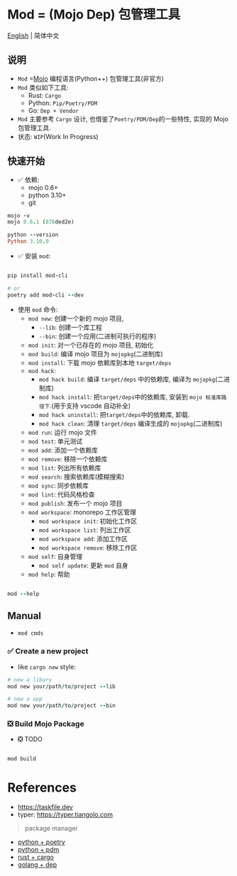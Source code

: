 # Mod = (Mojo Dep) 包管理工具

[English](README.md) | 简体中文

## 说明

- `Mod` =[Mojo](https://docs.modular.com/mojo/) 编程语言(Python++) 包管理工具(非官方)
- `Mod` 类似如下工具:
    - Rust: `Cargo`
    - Python: `Pip/Poetry/PDM`
    - Go: `Dep + Vendor`
- `Mod` 主要参考 `Cargo` 设计, 也借鉴了`Poetry/PDM/Dep`的一些特性, 实现的 Mojo 包管理工具.
- 状态: `WIP`(Work In Progress)

## 快速开始

- ✅ 依赖:
    - mojo 0.6+
    - python 3.10+
    - git

```ruby
mojo -v            
mojo 0.6.1 (876ded2e)

python --version                                                                                                                                          07:27:03
Python 3.10.9

```

- ✅ 安装 `mod`:

```ruby

pip install mod-cli

# or
poetry add mod-cli --dev

```

- 使用 `mod` 命令:
    - `mod new`: 创建一个新的 mojo 项目,
        - `--lib`: 创建一个库工程
        - `--bin`: 创建一个应用(二进制可执行的程序)
    - `mod init`: 对一个已存在的 mojo 项目, 初始化
    - `mod build`: 编译 mojo 项目为 `mojopkg`(二进制库)
    - `mod install`: 下载 mojo 依赖库到本地 `target/deps`
    - `mod hack`:
        - `mod hack build`: 编译 `target/deps` 中的依赖库, 编译为 `mojopkg`(二进制库)
        - `mod hack install`: 把``target/deps``中的依赖库, 安装到 `mojo 标准库路径下`.(用于支持 vscode 自动补全)
        - `mod hack uninstall`: 把``target/deps``中的依赖库, 卸载.
        - `mod hack clean`: 清理 `target/deps` 编译生成的 `mojopkg`(二进制库)
    - `mod run`: 运行 mojo 文件
    - `mod test`: 单元测试
    - `mod add`: 添加一个依赖库
    - `mod remove`: 移除一个依赖库
    - `mod list`: 列出所有依赖库
    - `mod search`: 搜索依赖库(模糊搜索)
    - `mod sync`: 同步依赖库
    - `mod lint`: 代码风格检查
    - `mod publish`: 发布一个 mojo 项目
    - `mod workspace`: monorepo 工作区管理
        - `mod workspace init`: 初始化工作区
        - `mod workspace list`: 列出工作区
        - `mod workspace add`: 添加工作区
        - `mod workspace remove`: 移除工作区
    - `mod self`: 自身管理
        - `mod self update`: 更新 `mod` 自身
    - `mod help`: 帮助

```ruby

mod --help


```

## Manual

- `mod cmds`

### ✅ Create a new project

- like `cargo new` style:

```ruby
# new a libary
mod new your/path/to/project --lib

# new a app
mod new your/path/to/project --bin
```

### ❎ Build Mojo Package

- ❎ TODO

```ruby

mod build

```

# References

- https://taskfile.dev
- typer: https://typer.tiangolo.com

> package manager

- [python + poetry](https://python-poetry.org/)
- [python + pdm](https://pdm-project.org/latest/)
- [rust + cargo](https://doc.rust-lang.org/cargo/)
- [golang + dep](https://github.com/golang/dep)
